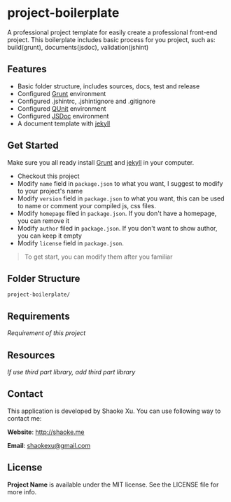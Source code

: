 # project-boilerplate

A professional project template for easily create a professional front-end project. This boilerplate includes basic process for you project, such as: build(grunt), documents(jsdoc), validation(jshint)

## Features
* Basic folder structure, includes sources, docs, test and release
* Configured [Grunt](http://gruntjs.com) environment
* Configured .jshintrc, .jshintignore and .gitignore
* Configured [QUnit](http://qunitjs.com) environment
* Configured [JSDoc](http://usejsdoc.org) environment
* A document template with [jekyll](http://jekyllrb.com)

## Get Started
Make sure you all ready install [Grunt](http://gruntjs.com) and [jekyll](http://jekyllrb.com) in your computer.

* Checkout this project
* Modify `name` field in `package.json` to what you want, I suggest to modify to your project's name
* Modify `version` field in `package.json` to what you want, this can be used to name or comment your compiled js, css files.
* Modify `homepage` filed in `package.json`. If you don't have a homepage, you can remove it
* Modify `author` filed in `package.json`. If you don't want to show author, you can keep it empty
* Modify `license` field in `package.json`.

> To get start, you can modify them after you familiar


## Folder Structure

```
project-boilerplate/

```

## Requirements
_Requirement of this project_

## Resources
_If use third part library, add third part library_

## Contact
This application is developed by Shaoke Xu. You can use following way to contact me:

**Website**: <http://shaoke.me>

**Email**: [ shaokexu@gmail.com ](shaokexu@gmail.com)

## License
**Project Name** is available under the MIT license. See the LICENSE file for more info.